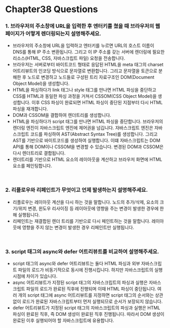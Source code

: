 # Chapter38 Questions

### 1. 브라우저의 주소창에 URL을 입력한 후 엔터키를 쳤을 때 브라우저의 웹페이지가 어떻게 렌더링되는지 설명해주세요.

- 브라우저의 주소창에 URL을 입력하고 엔터키를 누르면 URL의 호스트 이름이 DNS를 통해 IP 주소 변환됩니다. 그리고 이 IP 주소를 갖는 서버에 렌더링에 필요한 리소스(HTML, CSS, 자바스크립트 파일) 요청을 전송합니다.
- 브라우저는 서버로부터 바이트코드 형태로 응답된 HTML을 meta 태그의 charset 어트리뷰트의 인코딩 방식으로 문자열로 변환합니다. 그리고 문자열을 토큰으로 분해한 후 노드로 변경하고 노드들로 구성된 트리 자료구조인 DOM(Document Object Model)을 생성합니다.
- HTML을 파싱하다가 link 태그나 style 태그를 만나면 HTML 파싱을 중단하고 CSS를 HTML과 동일한 파싱 과정을 거쳐서 CSSOM(CSS Object Model)을 생성합니다. 이후 CSS 파싱이 완료되면 HTML 파싱이 중단된 지점부터 다시 HTML 파싱을 재개합니다.
- DOM과 CSSOM을 결합하여 렌더트리를 생성합니다.
- HTML을 파싱하다가 script 태그를 만나면 HTML 파싱을 중단합니다. 브라우저의 렌더링 엔진이 자바스크립트 엔진에 제어권을 넘깁니다. 자바스크립트 엔진은 자바스크립트 코드를 파싱하여 AST(Abstract Syntax Tree)를 생성합니다. 그리고 AST를 기반으로 바이트코드를 생성하여 실행합니다. 이떄 자바스크립트는 DOM API를 통해 DOM이나 CSSOM을 변경할 수 있습니다. 변경된 DOM과 CSSOM은 다시 렌더트리로 결합됩니다.
- 렌더트리를 기반으로 HTML 요소의 레이아웃을 계산하고 브라우저 화면에 HTML 요소를 페인팅합니다.

<br>

### 2. 리플로우와 리페인트가 무엇이고 언제 발생하는지 설명해주세요.

- 리플로우는 레이아웃 계산을 다시 하는 것을 말합니다. 노드의 추가/삭제, 요소의 크기/위치 변경, 윈도우 리사이징 등 레이아웃에 영향을 주는 변경이 발생한 경우에 한해 실행됩니다.
- 리페인트는 재결합된 렌더 트리를 기반으로 다시 페인트하는 것을 말합니다. 레이아웃에 영향을 주지 않는 변경이 발생한 경우 리페인트만 실행됩니다.

<br>

### 3. script 태그의 async와 defer 어트리뷰트를 비교하여 설명해주세요.

- script 태그의 async와 defer 어트리뷰트는 둘다 HTML 파싱과 외부 자바스크립트 파일의 로드가 비동기적으로 동시에 진행시킵니다. 하지만 자바스크립트의 실행 시점에 차이가 있습니다.
- async 어트리뷰트가 지정된 script 태그의 자바스크립트의 파싱과 실행은 자바스크립트 파일의 로드가 완료된 직후에 진행되며 이때 HTML 파싱이 중단됩니다. 여러 개의 script 태그에 async 어트리뷰트를 지정하면 script 태그의 순서와는 상관없이 로드가 완료된 자바스크립트부터 먼저 실행되므로 순서가 보장되지 않습니다.
- defer 어트리뷰트가 지정된 script 태그의 자바스크립트의 파싱과 실행은 HTML 파싱이 완료된 직후, 즉 DOM 생성이 완료된 직후 진행됩니다. 따라서 DOM 생성이 완료된 이후 실행되어야 할 자바스크립트에 유용합니다.
